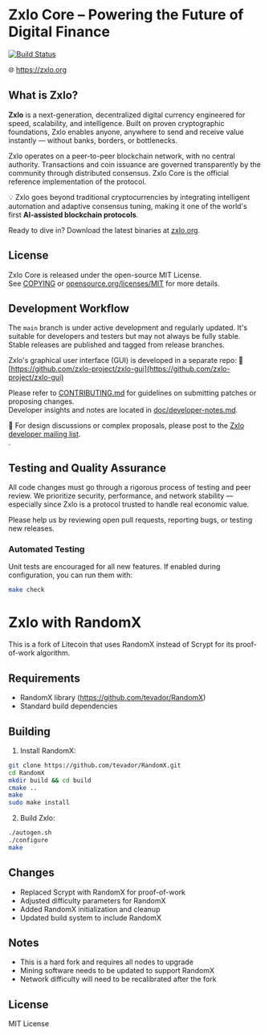 Zxlo Core – Powering the Future of Digital Finance
==================================================

[![Build Status](https://travis-ci.org/zxlo-project/zxlo.svg?branch=main)](https://travis-ci.org/zxlo-project/zxlo)

🌐 https://zxlo.org

What is Zxlo?
-------------

**Zxlo** is a next-generation, decentralized digital currency engineered for speed, scalability, and intelligence. Built on proven cryptographic foundations, Zxlo enables anyone, anywhere to send and receive value instantly — without banks, borders, or bottlenecks.

Zxlo operates on a peer-to-peer blockchain network, with no central authority. Transactions and coin issuance are governed transparently by the community through distributed consensus. Zxlo Core is the official reference implementation of the protocol.

💡 Zxlo goes beyond traditional cryptocurrencies by integrating intelligent automation and adaptive consensus tuning, making it one of the world's first **AI-assisted blockchain protocols**.

Ready to dive in? Download the latest binaries at [zxlo.org](https://zxlo.org).

License
-------

Zxlo Core is released under the open-source MIT License.  
See [COPYING](COPYING) or [opensource.org/licenses/MIT](https://opensource.org/licenses/MIT) for more details.

Development Workflow
--------------------

The `main` branch is under active development and regularly updated. It's suitable for developers and testers but may not always be fully stable. Stable releases are published and tagged from release branches.

Zxlo's graphical user interface (GUI) is developed in a separate repo:
🔗 [https://github.com/zxlo-project/zxlo-gui](https://github.com/zxlo-project/zxlo-gui)

Please refer to [CONTRIBUTING.md](CONTRIBUTING.md) for guidelines on submitting patches or proposing changes.  
Developer insights and notes are located in [doc/developer-notes.md](doc/developer-notes.md).

🧠 For design discussions or complex proposals, please post to the [Zxlo developer mailing list](https://groups.google.com/forum/#!forum/zxlo-dev).  
.

Testing and Quality Assurance
-----------------------------

All code changes must go through a rigorous process of testing and peer review. We prioritize security, performance, and network stability — especially since Zxlo is a protocol trusted to handle real economic value.

Please help us by reviewing open pull requests, reporting bugs, or testing new releases.

### Automated Testing

Unit tests are encouraged for all new features. If enabled during configuration, you can run them with:

```bash
make check
```

# Zxlo with RandomX

This is a fork of Litecoin that uses RandomX instead of Scrypt for its proof-of-work algorithm.

## Requirements

- RandomX library (https://github.com/tevador/RandomX)
- Standard build dependencies

## Building

1. Install RandomX:
```bash
git clone https://github.com/tevador/RandomX.git
cd RandomX
mkdir build && cd build
cmake ..
make
sudo make install
```

2. Build Zxlo:
```bash
./autogen.sh
./configure
make
```

## Changes

- Replaced Scrypt with RandomX for proof-of-work
- Adjusted difficulty parameters for RandomX
- Added RandomX initialization and cleanup
- Updated build system to include RandomX

## Notes

- This is a hard fork and requires all nodes to upgrade
- Mining software needs to be updated to support RandomX
- Network difficulty will need to be recalibrated after the fork

## License

MIT License
